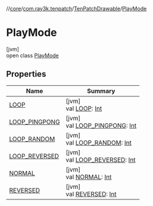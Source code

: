 //[core](../../../../index.md)/[com.ray3k.tenpatch](../../index.md)/[TenPatchDrawable](../index.md)/[PlayMode](index.md)

# PlayMode

[jvm]\
open class [PlayMode](index.md)

## Properties

| Name | Summary |
|---|---|
| [LOOP](-l-o-o-p.md) | [jvm]<br>val [LOOP](-l-o-o-p.md): [Int](https://kotlinlang.org/api/latest/jvm/stdlib/kotlin/-int/index.html) |
| [LOOP_PINGPONG](-l-o-o-p_-p-i-n-g-p-o-n-g.md) | [jvm]<br>val [LOOP_PINGPONG](-l-o-o-p_-p-i-n-g-p-o-n-g.md): [Int](https://kotlinlang.org/api/latest/jvm/stdlib/kotlin/-int/index.html) |
| [LOOP_RANDOM](-l-o-o-p_-r-a-n-d-o-m.md) | [jvm]<br>val [LOOP_RANDOM](-l-o-o-p_-r-a-n-d-o-m.md): [Int](https://kotlinlang.org/api/latest/jvm/stdlib/kotlin/-int/index.html) |
| [LOOP_REVERSED](-l-o-o-p_-r-e-v-e-r-s-e-d.md) | [jvm]<br>val [LOOP_REVERSED](-l-o-o-p_-r-e-v-e-r-s-e-d.md): [Int](https://kotlinlang.org/api/latest/jvm/stdlib/kotlin/-int/index.html) |
| [NORMAL](-n-o-r-m-a-l.md) | [jvm]<br>val [NORMAL](-n-o-r-m-a-l.md): [Int](https://kotlinlang.org/api/latest/jvm/stdlib/kotlin/-int/index.html) |
| [REVERSED](-r-e-v-e-r-s-e-d.md) | [jvm]<br>val [REVERSED](-r-e-v-e-r-s-e-d.md): [Int](https://kotlinlang.org/api/latest/jvm/stdlib/kotlin/-int/index.html) |
